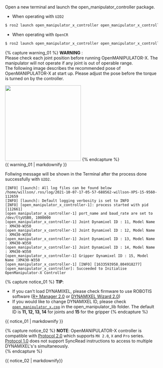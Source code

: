 Open a new terminal and launch the open_manipulator_controller package.

- When operating with `U2D2`
```bash
$ ros2 launch open_manipulator_x_controller open_manipulator_x_controller.launch.py
```

- When operating with `OpenCR`
```bash
$ ros2 launch open_manipulator_x_controller open_manipulator_x_controller.launch.py usb_port:=/dev/ttyACM0
```

{% capture warning_01 %}
**WARNING** :  
Please check each joint position before running OpenMANIPULATOR-X. The manipulator will not operate if any joint is out of operable range.  
The following image describes the recommended pose of OpenMANIPULATOR-X at start up. Please adjust the pose before the torque is turned on by the controller.
  
<img src="/assets/images/platform/openmanipulator_x/open_manipulator_start_pose.png" width="250">
{% endcapture %}
<div class="notice--warning">{{ warning_01 | markdownify }}</div>

Follwing message will be shown in the Terminal after the process done successfully with `U2D2`.  

```
[INFO] [launch]: All log files can be found below /home/willson/.ros/log/2021-10-07-17-05-57-688562-willson-XPS-15-9560-112659
[INFO] [launch]: Default logging verbosity is set to INFO
[INFO] [open_manipulator_x_controller-1]: process started with pid [112661]
[open_manipulator_x_controller-1] port_name and baud_rate are set to /dev/ttyUSB0, 1000000 
[open_manipulator_x_controller-1] Joint Dynamixel ID : 11, Model Name : XM430-W350
[open_manipulator_x_controller-1] Joint Dynamixel ID : 12, Model Name : XM430-W350
[open_manipulator_x_controller-1] Joint Dynamixel ID : 13, Model Name : XM430-W350
[open_manipulator_x_controller-1] Joint Dynamixel ID : 14, Model Name : XM430-W350
[open_manipulator_x_controller-1] Gripper Dynamixel ID : 15, Model Name :XM430-W350
[open_manipulator_x_controller-1] [INFO] [1633593958.804918277] [open_manipulator_x_controller]: Succeeded to Initialise OpenManipulator-X Controller
```

{% capture notice_01 %}
**TIP**:
- If you can't load DYNAMIXEL, please check firmware to use ROBOTIS software ([R+ Manager 2.0](http://emanual.robotis.com/docs/en/software/rplus2/manager/) or [DYNAMIXEL Wizard 2.0](/docs/en/software/dynamixel/dynamixel_wizard2/#firmware-update))
- If you would like to change DYNAMIXEL ID, please check [`open_manipulator_x.cpp`](https://github.com/ROBOTIS-GIT/open_manipulator/blob/be2859a0506b4e941a19435c0a07562b41768a27/open_manipulator_libs/src/OpenManipulator.cpp#L40) in the open_manipulator_lib folder. The default ID is **11, 12, 13, 14** for joints and **15** for the gripper
{% endcapture %}
<div class="notice--success">{{ notice_01 | markdownify }}</div>

{% capture notice_02 %}
**NOTE**: OpenMANIPULATOR-X controller is compatible with [Protocol 2.0](/docs/en/dxl/protocol2/) which supports `MX 2.0`, `X` and `Pro` series. [Protocol 1.0](/docs/en/dxl/protocol1/) does not support SyncRead instructions to access to multiple DYNAMIXEL's's simultaneously.  
{% endcapture %}
<div class="notice--info">{{ notice_02 | markdownify}}</div>
